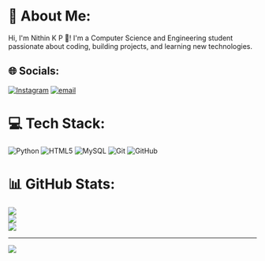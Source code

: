 # 💫 About Me:
Hi, I'm Nithin K P 👋! I'm a Computer Science and Engineering student passionate about coding, building projects, and learning new technologies. 


## 🌐 Socials:
[![Instagram](https://img.shields.io/badge/Instagram-%23E4405F.svg?logo=Instagram&logoColor=white)](https://instagram.com/nithin_somaiah) [![email](https://img.shields.io/badge/Email-D14836?logo=gmail&logoColor=white)](mailto:nithinkp0212@gmail.com) 

# 💻 Tech Stack:
![Python](https://img.shields.io/badge/python-3670A0?style=for-the-badge&logo=python&logoColor=ffdd54) ![HTML5](https://img.shields.io/badge/html5-%23E34F26.svg?style=for-the-badge&logo=html5&logoColor=white) ![MySQL](https://img.shields.io/badge/mysql-4479A1.svg?style=for-the-badge&logo=mysql&logoColor=white) ![Git](https://img.shields.io/badge/git-%23F05033.svg?style=for-the-badge&logo=git&logoColor=white) ![GitHub](https://img.shields.io/badge/github-%23121011.svg?style=for-the-badge&logo=github&logoColor=white)
# 📊 GitHub Stats:
![](https://github-readme-stats.vercel.app/api?username=NithinGowda02&theme=nightowl&hide_border=false&include_all_commits=false&count_private=true)<br/>
![](https://nirzak-streak-stats.vercel.app/?user=NithinGowda02&theme=nightowl&hide_border=false)<br/>
![](https://github-readme-stats.vercel.app/api/top-langs/?username=NithinGowda02&theme=nightowl&hide_border=false&include_all_commits=false&count_private=true&layout=compact)

---
[![](https://visitcount.itsvg.in/api?id=NithinGowda02&icon=0&color=0)](https://visitcount.itsvg.in)

<!-- Proudly created with GPRM ( https://gprm.itsvg.in ) -->
